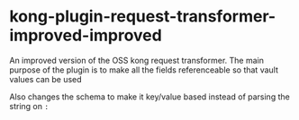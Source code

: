 # kong-plugin-request-transformer-improved-improved

An improved version of the OSS kong request transformer.
The main purpose of the plugin is to make all the fields referenceable so that vault values can be used

Also changes the schema to make it key/value based instead of parsing the string on `:`
